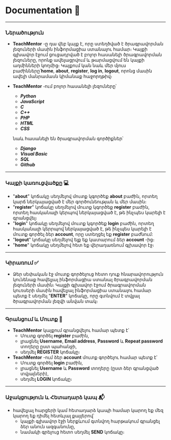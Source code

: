 # Documentation :page_facing_up:
___

### Ներածություն

* __TeachMentor__ -ը դա վեբ կայք է, որը ստեղծված է 
ծրագրավորման լեզուների մասին ինֆորմացիա ստանալու համար։
Կայքի գլխավոր էջում ցուցադրված է բոլոր հասանելի ծրագրավորման 
լեզուները, որոնք ավելացրվում և թարմացվում են կայքի ադմինների կողմից։
Կայքում կան նաև մեր մյուս բաժինները՝__home__, __about__, __register__, __log in__,
__logout__, որոնց մասին ավելի մանրամասն կիմանաք հաջորդթիվ։

* __TeachMentor__ ֊ում բոլոր հասանելի լեզուները՝
    * ___Python___
    * ___JavaScript___
    * ___C___
    * ___C++___
    * ___PHP___
    * ___HTML___
    * ___CSS___

    նաև հասանելի են ծրագրավորման գործիքներ՝
    * ___Django___
    * ___Visual Basic___
    * ___SQL___
    * ___Github___
___
### Կայքի կառուցվածքը  :computer:
* "__about__" կոճակը սեղմելով մուտք կգործեք __about__ 
բաժին, որտեղ կարճ ներկայացված է մեր գործունեության
և մեր մասին։
* "__register__" կոճակը սեղմելով մուտք կգործեք __register__ 
բաժին, որտեղ հասկանալի կերպով ներկայացված է, թե 
ինչպես կարելի է գրանցվել։
* "__login__" կոճակը սեղմելով մուտք կգործեք __login__ 
բաժին, որտեղ հասկանալի կերրպով ներկայացված է, թե
ինչպես կարելի է մուտք գործել ձեր __account__, որը ստեղցել եք
__register__ բաժնում:
* "__logout__" կոճակը սեղմելով ելք եք կատարում ձեր __account__ -ից։
* "__home__" կոճակը սեղմելով հետ եք վերադառնում գլխավոր էջ։
___
### Կիրառում :white_check_mark:

* Ձեր սեփական էջ մուտք գործելուց հետո դուք հնարավորություն կունենաք
հավելյալ ինֆորմացիա ստանալ ծրագրավորման լեզուների մասին։
Կայքի գլխավոր էջում ծրագրավորման կուռսերի մասին հավելյալ 
ինֆորմացիա ստանալու համար պետք է սեղմել "__ENTER__" կոճակը,
որը գտնվում է տվլյալ ծրագրավորման լեզվի անվան տակ։
___
### Գրանցում և Մուտք :e-mail:

* __TeachMentor__ կայքում գրանցվելու համար պետք է՝
  * Մուտք գործել __register__ բաժին,
  * լրացնել __Username__, __Email address__, __Password__ և
  __Repeat password__ տողերը ըստ պահանջի,
  * սեղմել __REGISTER__ կոճակը։
* __TeachMentor__ -ում ձեր __account__ մուտք գործելու համար պետք է՝
  * Մուտք գործել __login__ բաժին,
  * լրացնել __Username__ և __Password__ տողերը (ըստ
  ձեր գրանցված տվյալների),
  * սեղմել __LOGIN__ կոճակը։
___
### Աջակցություն և Հետադարձ կապ :mailbox_with_mail:

* հավելյալ հարցերի կամ հետադարձ կապի համար կարող եք մեզ կարող եք դիմել հետևյալ քայլերով՝
  * կայքի գլխավոր էջի ներքևում գտնվող հարթակում
  գրանցել ձեր անուն ազգանունը,
  * նամակի գրելուց հետո սեղմել __SEND__ կոճակը։

